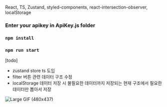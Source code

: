 React, TS, Zustand, styled-components, react-intersection-observer, localStorage
###  Enter your apikey in ApiKey.js folder
### `npm install`
### `npm run start`





[todo]
- zustand store ts 도입
- filter 버튼 관련 데이터 구조 수정
- localStorage 데이터 저장 시 불필요한 데이터까지 저장되는 현재 구조에서 필요한 데이터만 뽑아서 저장

  
![Large GIF (480x437)](https://github.com/moonchanghee/reactzustand/assets/56143212/b7377a75-66ec-454d-b553-d96c4f673e7f)

